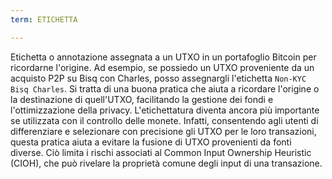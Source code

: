 ```yaml
---
term: ETICHETTA

---
```

Etichetta o annotazione assegnata a un UTXO in un portafoglio Bitcoin per ricordarne l'origine. Ad esempio, se possiedo un UTXO proveniente da un acquisto P2P su Bisq con Charles, posso assegnargli l'etichetta `Non-KYC Bisq Charles`. Si tratta di una buona pratica che aiuta a ricordare l'origine o la destinazione di quell'UTXO, facilitando la gestione dei fondi e l'ottimizzazione della privacy. L'etichettatura diventa ancora più importante se utilizzata con il controllo delle monete. Infatti, consentendo agli utenti di differenziare e selezionare con precisione gli UTXO per le loro transazioni, questa pratica aiuta a evitare la fusione di UTXO provenienti da fonti diverse. Ciò limita i rischi associati al Common Input Ownership Heuristic (CIOH), che può rivelare la proprietà comune degli input di una transazione.